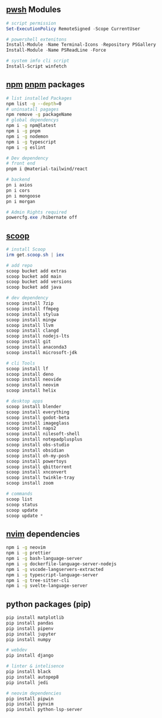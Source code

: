 ## [pwsh](https://learn.microsoft.com/en-us/powershell/scripting/install/installing-powershell-on-windows?view=powershell-7.3#winget) Modules

```ps1
# script permission 
Set-ExecutionPolicy RemoteSigned -Scope CurrentUser

# powershell extenitons
Install-Module -Name Terminal-Icons -Repository PSGallery
Install-Module -Name PSReadLine -Force

# system imfo cli script
Install-Script winfetch
```

## [npm](https://www.npmjs.com/) [pnpm](https://pnpm.io/) packages

```bash
# list installed Packages
npm list -g --depth=0
# uninsatall pagages
npm remove -g packageName
# global dependencys
npm i -g npm@latest
npm i -g pnpm
npm i -g nodemon
npm i -g typescript
npm i -g eslint

# Dev dependency 
# front end
pnpm i @material-tailwind/react

# backend
pn i axios
pn i cors
pn i mongoose
pn i morgan
```

```ps1
# Admin Rights required
powercfg.exe /hibernate off
```

## [scoop](https://scoop.sh/)

```ps1
# install Scoop
irm get.scoop.sh | iex

# add repo
scoop bucket add extras
scoop bucket add main
scoop bucket add versions
scoop bucket add java

# dev dependency
scoop install 7zip
scoop install ffmpeg
scoop install stylua
scoop install mingw
scoop install llvm
scoop install clangd
scoop install nodejs-lts
scoop install git
scoop install anaconda3
scoop install microsoft-jdk

# cli Tools
scoop install lf
scoop install deno
scoop install neovide
scoop install neovim
scoop install helix

# desktop apps
scoop install blender
scoop install everything
scoop install godot-beta
scoop install imageglass
scoop install naps2
scoop install nilesoft-shell
scoop install notepadplusplus
scoop install obs-studio
scoop install obsidian
scoop install oh-my-posh
scoop install powertoys
scoop install qbittorrent
scoop install xnconvert
scoop install twinkle-tray
scoop install zoom

# commands
scoop list
scoop status
scoop update
scoop update *
```

## [nvim](https://vimhelp.org/) dependencies

```bash
npm i -g neovim
npm i -g prettier
npm i -g bash-language-server
npm i -g dockerfile-language-server-nodejs
npm i -g vscode-langservers-extracted
npm i -g typescript-language-server
npm i -g tree-sitter-cli
npm i -g svelte-language-server
```

## python packages (pip)
```python
pip install matplotlib
pip install pandas
pip install pipenv
pip install jupyter
pip install numpy

# webdev
pip install django

# linter & intelisence
pip install black
pip install autopep8
pip install jedi

# neovim dependencies
pip install pipwin
pip install pynvim
pip install python-lsp-server
```